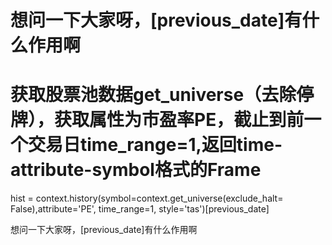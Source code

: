 # 想问一下大家呀，[previous_date]有什么作用啊

# 获取股票池数据get_universe（去除停牌），获取属性为市盈率PE，截止到前一个交易日time_range=1,返回time-attribute-symbol格式的Frame
hist = context.history(symbol=context.get_universe(exclude_halt= False),attribute='PE', time_range=1, style='tas')[previous_date]

想问一下大家呀，[previous_date]有什么作用啊